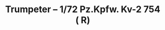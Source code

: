 ---
layout: product
title: "Trumpeter – 1/72 Pz.Kpfw. Kv-2 754 ( R)"
price: "1700" 
desc: "N/A"
img_path: "/assets/img/TRU07266.jpg"
brand: "N/A"
available: false
special_offer: false
new: false
soon: false
cat: "010000"
subcat: "013400"
subsubcat: "0N/A"
sifra: "TRU07266"
---